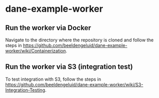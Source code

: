 # dane-example-worker

## Run the worker via Docker

Navigate to the directory where the repository is cloned and follow the steps in https://github.com/beeldengeluid/dane-example-worker/wiki/Containerization. 


## Run the worker via S3 (integration test)

To test integration with S3, follow the steps in https://github.com/beeldengeluid/dane-example-worker/wiki/S3-Integration-Testing.
